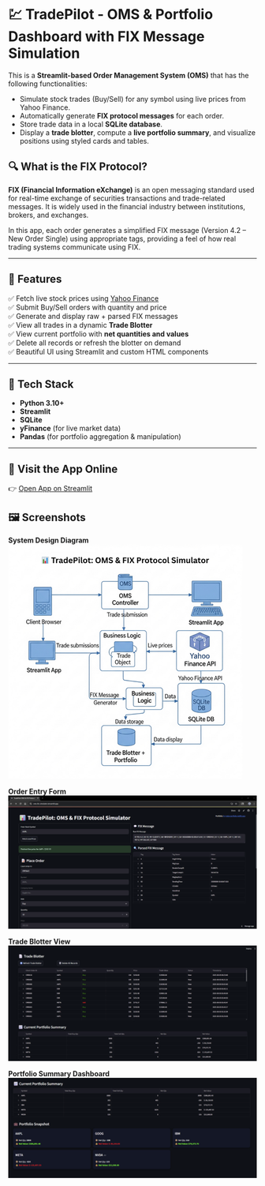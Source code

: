 # 💹 TradePilot - OMS & Portfolio Dashboard with FIX Message Simulation

This is a **Streamlit-based Order Management System (OMS)** that has the following functionalities:
- Simulate stock trades (Buy/Sell) for any symbol using live prices from Yahoo Finance.
- Automatically generate **FIX protocol messages** for each order.
- Store trade data in a local **SQLite database**.
- Display a **trade blotter**, compute a **live portfolio summary**, and visualize positions using styled cards and tables.

## 🔍 What is the FIX Protocol?

**FIX (Financial Information eXchange)** is an open messaging standard used for real-time exchange of securities transactions and trade-related messages. It is widely used in the financial industry between institutions, brokers, and exchanges.

In this app, each order generates a simplified FIX message (Version 4.2 – New Order Single) using appropriate tags, providing a feel of how real trading systems communicate using FIX.

---

## 🚀 Features

✅ Fetch live stock prices using [Yahoo Finance](https://finance.yahoo.com/)  
✅ Submit Buy/Sell orders with quantity and price  
✅ Generate and display raw + parsed FIX messages  
✅ View all trades in a dynamic **Trade Blotter**  
✅ View current portfolio with **net quantities and values**  
✅ Delete all records or refresh the blotter on demand  
✅ Beautiful UI using Streamlit and custom HTML components

---

## 🧰 Tech Stack

- **Python 3.10+**
- **Streamlit**
- **SQLite**
- **yFinance** (for live market data)
- **Pandas** (for portfolio aggregation & manipulation)

---

## 🚀 Visit the App Online
👉 [Open App on Streamlit](https://oms-fix-simulator.streamlit.app/)

## 🖼️ Screenshots

**System Design Diagram**  
![System Design Diagram](./assets/tradePilot_SysDes.png)

**Order Entry Form**  
![Order Entry Form](./assets/OP1.png)

**Trade Blotter View**  
![Trade Blotter View](./assets/OP2.png)

**Portfolio Summary Dashboard**  
![Portfolio Summary Dashboard](./assets/OP3.png)

